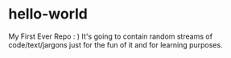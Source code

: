 # hello-world
My First Ever Repo : )
It's going to contain random streams of code/text/jargons just for the fun of it and for learning purposes.
